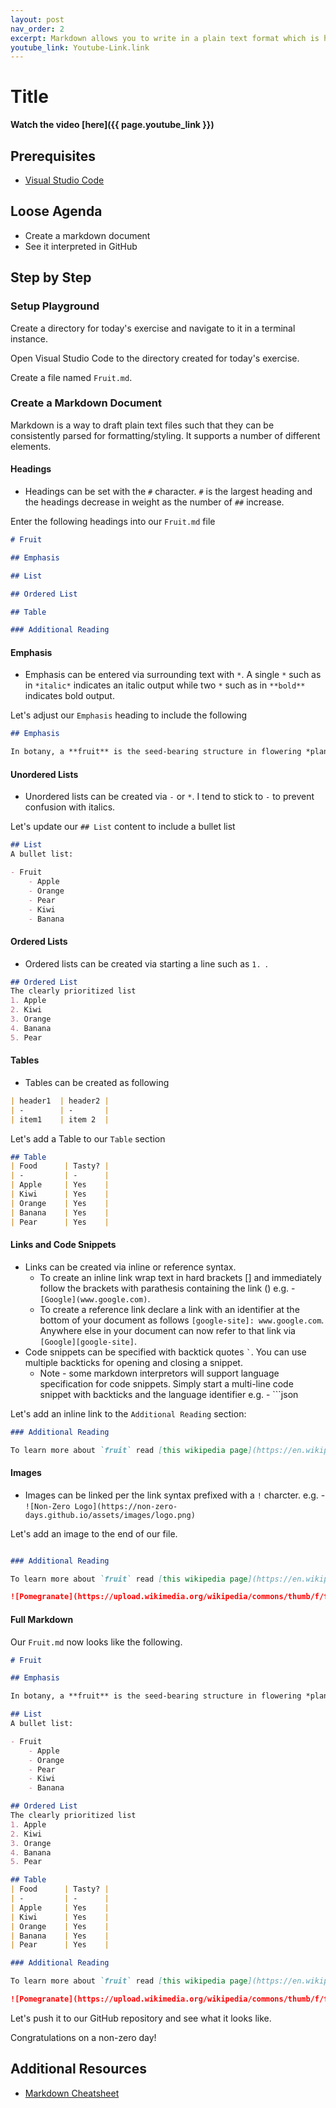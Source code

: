 ```yaml
---
layout: post
nav_order: 2
excerpt: Markdown allows you to write in a plain text format which is human readable and can be consistently interpretted into other display languages. This exercise walks through using markdown.
youtube_link: Youtube-Link.link
---
```


# Title

**Watch the video [here]({{ page.youtube_link }})**

## Prerequisites

- [Visual Studio Code](https://code.visualstudio.com/)

## Loose Agenda

- Create a markdown document
- See it interpreted in GitHub

## Step by Step

### Setup Playground

Create a directory for today's exercise and navigate to it in a terminal instance. 

Open Visual Studio Code to the directory created for today's exercise.

Create a file named `Fruit.md`.

### Create a Markdown Document

Markdown is a way to draft plain text files such that they can be consistently parsed for formatting/styling. It supports a number of different elements.

#### Headings

- Headings can be set with the `#` character. `#` is the largest heading and the headings decrease in weight as the number of `##` increase.

Enter the following headings into our `Fruit.md` file

```md
# Fruit

## Emphasis

## List

## Ordered List

## Table

### Additional Reading

```

#### Emphasis

- Emphasis can be entered via surrounding text with `*`. A single `*` such as in `*italic*` indicates an italic output while two `*` such as in `**bold**` indicates bold output.

Let's adjust our `Emphasis` heading to include the following 
```md
## Emphasis

In botany, a **fruit** is the seed-bearing structure in flowering *plants* that is formed from the ovary after flowering.

```

#### Unordered Lists

- Unordered lists can be created via `-` or `*`. I tend to stick to `-` to prevent confusion with italics.

Let's update our `## List` content to include a bullet list
```md
## List
A bullet list:

- Fruit
    - Apple
    - Orange
    - Pear
    - Kiwi
    - Banana

```

#### Ordered Lists

- Ordered lists can be created via starting a line such as `1. `.

```md
## Ordered List
The clearly prioritized list
1. Apple
2. Kiwi
3. Orange
4. Banana
5. Pear

```

#### Tables
- Tables can be created as following
```md
| header1  | header2 |
| -        | -       | 
| item1    | item 2  |  
```

Let's add a Table to our `Table` section

```md
## Table
| Food      | Tasty? |
| -         | -      |
| Apple     | Yes    |
| Kiwi      | Yes    |
| Orange    | Yes    |
| Banana    | Yes    |
| Pear      | Yes    |
```

#### Links and Code Snippets


- Links can be created via inline or reference syntax. 
  - To create an inline link wrap text in hard brackets [] and immediately follow the brackets with parathesis containing the link () e.g. - `[Google](www.google.com)`.
  - To create a reference link declare a link with an identifier at the bottom of your document as follows `[google-site]: www.google.com`. Anywhere else in your document can now refer to that link via `[Google][google-site]`.
- Code snippets can be specified with backtick quotes `` ` ``. You can use multiple backticks for opening and closing a snippet. 
  - Note - some markdown interpretors will support language specification for code snippets. Simply start a multi-line code snippet with backticks and the language identifier e.g. -  ```json

Let's add an inline link to the `Additional Reading` section:

```md
### Additional Reading

To learn more about `fruit` read [this wikipedia page](https://en.wikipedia.org/wiki/Fruit).

```

#### Images

- Images can be linked per the link syntax prefixed with a `!` charcter. e.g. - `![Non-Zero Logo](https://non-zero-days.github.io/assets/images/logo.png)`

Let's add an image to the end of our file.

```md

### Additional Reading

To learn more about `fruit` read [this wikipedia page](https://en.wikipedia.org/wiki/Fruit).

![Pomegranate](https://upload.wikimedia.org/wikipedia/commons/thumb/f/fa/Pomegranate_fruit_-_whole_and_piece_with_arils.jpg/1024px-Pomegranate_fruit_-_whole_and_piece_with_arils.jpg)

```

#### Full Markdown

Our `Fruit.md` now looks like the following.

```md
# Fruit

## Emphasis

In botany, a **fruit** is the seed-bearing structure in flowering *plants* that is formed from the ovary after flowering.

## List
A bullet list:

- Fruit
    - Apple
    - Orange
    - Pear
    - Kiwi
    - Banana

## Ordered List
The clearly prioritized list
1. Apple
2. Kiwi
3. Orange
4. Banana
5. Pear

## Table
| Food      | Tasty? |
| -         | -      |
| Apple     | Yes    |
| Kiwi      | Yes    |
| Orange    | Yes    |
| Banana    | Yes    |
| Pear      | Yes    |

### Additional Reading

To learn more about `fruit` read [this wikipedia page](https://en.wikipedia.org/wiki/Fruit).

![Pomegranate](https://upload.wikimedia.org/wikipedia/commons/thumb/f/fa/Pomegranate_fruit_-_whole_and_piece_with_arils.jpg/1024px-Pomegranate_fruit_-_whole_and_piece_with_arils.jpg)

```

Let's push it to our GitHub repository and see what it looks like.

Congratulations on a non-zero day!

## Additional Resources

- [Markdown Cheatsheet](https://www.markdownguide.org/cheat-sheet/)
